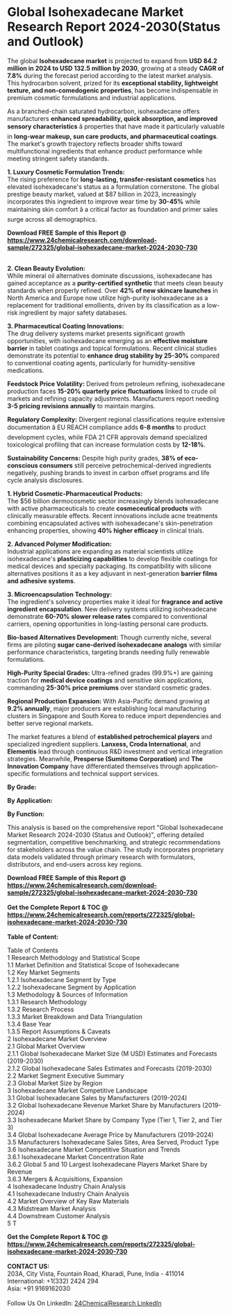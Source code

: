 <h1>Global Isohexadecane Market Research Report 2024-2030(Status and Outlook)</h1><p>The global <strong>Isohexadecane market</strong> is projected to expand from <strong>USD 84.2 million in 2024 to USD 132.5 million by 2030</strong>, growing at a steady <strong>CAGR of 7.8%</strong> during the forecast period according to the latest market analysis. This hydrocarbon solvent, prized for its <strong>exceptional stability, lightweight texture, and non-comedogenic properties</strong>, has become indispensable in premium cosmetic formulations and industrial applications.</p><p>As a branched-chain saturated hydrocarbon, isohexadecane offers manufacturers <strong>enhanced spreadability, quick absorption, and improved sensory characteristics</strong> â properties that have made it particularly valuable in <strong>long-wear makeup, sun care products, and pharmaceutical coatings</strong>. The market's growth trajectory reflects broader shifts toward multifunctional ingredients that enhance product performance while meeting stringent safety standards.</p><p><strong>1. Luxury Cosmetic Formulation Trends:</strong><br>
The rising preference for <strong>long-lasting, transfer-resistant cosmetics</strong> has elevated isohexadecane's status as a formulation cornerstone. The global prestige beauty market, valued at $87 billion in 2023, increasingly incorporates this ingredient to improve wear time by <strong>30-45%</strong> while maintaining skin comfort â a critical factor as foundation and primer sales surge across all demographics.</p><div><b>Download FREE Sample of this Report @ 
            <a href="https://www.24chemicalresearch.com/download-sample/272325/global-isohexadecane-market-2024-2030-730">
            https://www.24chemicalresearch.com/download-sample/272325/global-isohexadecane-market-2024-2030-730</a></b></div><br><p><strong>2. Clean Beauty Evolution:</strong><br>
While mineral oil alternatives dominate discussions, isohexadecane has gained acceptance as a <strong>purity-certified synthetic</strong> that meets clean beauty standards when properly refined. Over <strong>42% of new skincare launches</strong> in North America and Europe now utilize high-purity isohexadecane as a replacement for traditional emollients, driven by its classification as a low-risk ingredient by major safety databases.</p><p><strong>3. Pharmaceutical Coating Innovations:</strong><br>
The drug delivery systems market presents significant growth opportunities, with isohexadecane emerging as an <strong>effective moisture barrier</strong> in tablet coatings and topical formulations. Recent clinical studies demonstrate its potential to <strong>enhance drug stability by 25-30%</strong> compared to conventional coating agents, particularly for humidity-sensitive medications.</p><p><strong>Feedstock Price Volatility:</strong> Derived from petroleum refining, isohexadecane production faces <strong>15-20% quarterly price fluctuations</strong> linked to crude oil markets and refining capacity adjustments. Manufacturers report needing <strong>3-5 pricing revisions annually</strong> to maintain margins.</p><p><strong>Regulatory Complexity:</strong> Divergent regional classifications require extensive documentation â EU REACH compliance adds <strong>6-8 months</strong> to product development cycles, while FDA 21 CFR approvals demand specialized toxicological profiling that can increase formulation costs by <strong>12-18%</strong>.</p><p><strong>Sustainability Concerns:</strong> Despite high purity grades, <strong>38% of eco-conscious consumers</strong> still perceive petrochemical-derived ingredients negatively, pushing brands to invest in carbon offset programs and life cycle analysis disclosures.</p><p><strong>1. Hybrid Cosmetic-Pharmaceutical Products:</strong><br>
The $56 billion dermocosmetic sector increasingly blends isohexadecane with active pharmaceuticals to create <strong>cosmeceutical products</strong> with clinically measurable effects. Recent innovations include acne treatments combining encapsulated actives with isohexadecane's skin-penetration enhancing properties, showing <strong>40% higher efficacy</strong> in clinical trials.</p><p><strong>2. Advanced Polymer Modification:</strong><br>
Industrial applications are expanding as material scientists utilize isohexadecane's <strong>plasticizing capabilities</strong> to develop flexible coatings for medical devices and specialty packaging. Its compatibility with silicone alternatives positions it as a key adjuvant in next-generation <strong>barrier films and adhesive systems</strong>.</p><p><strong>3. Microencapsulation Technology:</strong><br>
The ingredient's solvency properties make it ideal for <strong>fragrance and active ingredient encapsulation</strong>. New delivery systems utilizing isohexadecane demonstrate <strong>60-70% slower release rates</strong> compared to conventional carriers, opening opportunities in long-lasting personal care products.</p><p><strong>Bio-based Alternatives Development:</strong> Though currently niche, several firms are piloting <strong>sugar cane-derived isohexadecane analogs</strong> with similar performance characteristics, targeting brands needing fully renewable formulations.</p><p><strong>High-Purity Special Grades:</strong> Ultra-refined grades (99.9%+) are gaining traction for <strong>medical device coatings</strong> and sensitive skin applications, commanding <strong>25-30% price premiums</strong> over standard cosmetic grades.</p><p><strong>Regional Production Expansion:</strong> With Asia-Pacific demand growing at <strong>9.2% annually</strong>, major producers are establishing local manufacturing clusters in Singapore and South Korea to reduce import dependencies and better serve regional markets.</p><p>The market features a blend of <strong>established petrochemical players</strong> and specialized ingredient suppliers. <strong>Lanxess, Croda International</strong>, and <strong>Elementis</strong> lead through continuous R&amp;D investment and vertical integration strategies. Meanwhile, <strong>Presperse (Sumitomo Corporation)</strong> and <strong>The Innovation Company</strong> have differentiated themselves through application-specific formulations and technical support services.</p><p><strong>By Grade:</strong>
        </p><p><strong>By Application:</strong>
        </p><p><strong>By Function:</strong>
        </p><p>This analysis is based on the comprehensive report "Global Isohexadecane Market Research 2024-2030 (Status and Outlook)", offering detailed segmentation, competitive benchmarking, and strategic recommendations for stakeholders across the value chain. The study incorporates proprietary data models validated through primary research with formulators, distributors, and end-users across key regions.</p><div><b>Download FREE Sample of this Report @ 
            <a href="https://www.24chemicalresearch.com/download-sample/272325/global-isohexadecane-market-2024-2030-730">
            https://www.24chemicalresearch.com/download-sample/272325/global-isohexadecane-market-2024-2030-730</a></b></div><br><div><b>Get the Complete Report & TOC @ 
            <a href="https://www.24chemicalresearch.com/reports/272325/global-isohexadecane-market-2024-2030-730">
            https://www.24chemicalresearch.com/reports/272325/global-isohexadecane-market-2024-2030-730</a></b></div><br>
            <b>Table of Content:</b><p>Table of Contents<br />
1 Research Methodology and Statistical Scope<br />
1.1 Market Definition and Statistical Scope of Isohexadecane<br />
1.2 Key Market Segments<br />
1.2.1 Isohexadecane Segment by Type<br />
1.2.2 Isohexadecane Segment by Application<br />
1.3 Methodology & Sources of Information<br />
1.3.1 Research Methodology<br />
1.3.2 Research Process<br />
1.3.3 Market Breakdown and Data Triangulation<br />
1.3.4 Base Year<br />
1.3.5 Report Assumptions & Caveats<br />
2 Isohexadecane Market Overview<br />
2.1 Global Market Overview<br />
2.1.1 Global Isohexadecane Market Size (M USD) Estimates and Forecasts (2019-2030)<br />
2.1.2 Global Isohexadecane Sales Estimates and Forecasts (2019-2030)<br />
2.2 Market Segment Executive Summary<br />
2.3 Global Market Size by Region<br />
3 Isohexadecane Market Competitive Landscape<br />
3.1 Global Isohexadecane Sales by Manufacturers (2019-2024)<br />
3.2 Global Isohexadecane Revenue Market Share by Manufacturers (2019-2024)<br />
3.3 Isohexadecane Market Share by Company Type (Tier 1, Tier 2, and Tier 3)<br />
3.4 Global Isohexadecane Average Price by Manufacturers (2019-2024)<br />
3.5 Manufacturers Isohexadecane Sales Sites, Area Served, Product Type<br />
3.6 Isohexadecane Market Competitive Situation and Trends<br />
3.6.1 Isohexadecane Market Concentration Rate<br />
3.6.2 Global 5 and 10 Largest Isohexadecane Players Market Share by Revenue<br />
3.6.3 Mergers & Acquisitions, Expansion<br />
4 Isohexadecane Industry Chain Analysis<br />
4.1 Isohexadecane Industry Chain Analysis<br />
4.2 Market Overview of Key Raw Materials<br />
4.3 Midstream Market Analysis<br />
4.4 Downstream Customer Analysis<br />
5 T</p><div><b>Get the Complete Report & TOC @ 
            <a href="https://www.24chemicalresearch.com/reports/272325/global-isohexadecane-market-2024-2030-730">
            https://www.24chemicalresearch.com/reports/272325/global-isohexadecane-market-2024-2030-730</a></b></div><br><b>CONTACT US:</b><br>
            203A, City Vista, Fountain Road, Kharadi, Pune, India - 411014<br>
            International: +1(332) 2424 294<br>
            Asia: +91 9169162030 <br><br>
            Follow Us On LinkedIn: <a href="https://www.linkedin.com/company/24chemicalresearch/">24ChemicalResearch LinkedIn</a>